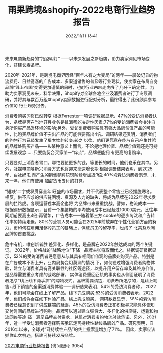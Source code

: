 ﻿---
title: 雨果跨境&shopify-2022电商行业趋势报告
date: 2022/11/11 13:41
tags:
- 跨境
updated: 
---

未来电商新趋势的“指路明灯” 
⸺以未来发展之新趋势，助力卖家洞见市场变化，搭建长寿品牌。

2020年-2021年，是跨境电商界历经“百年未有之大变局”的两年⸺屡破记录的物流费用、日益高涨的广告成本、多渠道销售的普及等行业现状，使卖家在布局自身品牌“线上帝国”变得更加谨慎的同时，也对行业未来走向多了几分不确定性。
为助力卖家洞见未来，科学决策，Shopify对全球各地企业及消费者进行了专项调研，并将其与数百万组Shopify卖家数据进行配对分析，最终得出了此份颇具参考价值的 行业趋势报告。

消费者购买习惯已然转变
根据Forrester一项调研数据显示，47%的受访消费者认为，品牌是否在当地开展业务是其消费的决定性因素;77%的受访消费者会关注自身所购买产品对环境的影响;另外，受访消费者购买具有强大品牌价值产品的可能性，比购买品牌价值不突出产品的可能性要高出4倍。调研结果还表明，消费者们的购物行为已经发生了根本性的转变:较之 以往，他们更愿意在能与自己产生共鸣的品牌处购买产品⸺从某种意义上而言，不论是地理位置、品牌价值观还是可持续发展观念......只要能契合买家某一“痒点”，品牌便能拥 有更高的复购率。
<!-- more -->
只要是对上消费者胃口，哪怕要花更多的钱，等更长的时间，他们也乐在其中。另外，社媒电商等新兴消费方式也将迎来高速增长期:根据调研结果表明，到2025年，由社媒电 商产生的销售额将较现阶段增加近3倍;40%的受访消费者表示，未来一年，他们有使用 加密货币支付的打算。

“短缺”二字或将贯穿全年
旺盛的市场需求，并不代表整个零售业已经摆脱寒冬。相反，供不应求的供应链困境、资源及人力的缺失，将成为品牌在2022年寻求发展的拦路虎。各项运营成本高企也将 为品牌带来重重挑战。譬如，物流成本⸺根据调研数据显示，目前一个集装箱的平均使用成本已经超过10000美元，比往年同期前要高出4倍;再譬如，广告成本⸺随着第三方 cookie的逐步淘汰和广告转化率的持续走低，80%的营销人员可能会在2025年前放弃在个性化营销方面的努力。而如何在雇佣足够的员工的基础上，保证员工的留存率，也成了 北美及欧洲品牌的首要挑战。

危中有机，唯创新者胜
差异化、多样化，是品牌在2022年触达成功的两个关键词。
2022年，价格战的“战略地位”下降，品牌主张将取而代之。根据调研数据显示，52%的受访消费者更愿意从与其具有相同价值观的品牌处购买产品。特别是在广告成本不断上升，业内局势变幻莫测的情况 下，如何通过增强消费者购物体验，建立与消费者具有高关联性的社区等途径，以提升用户留存率及其终身价值，是品牌需要重点考虑的战略部署。
实体消费重回正轨的事实也从侧面证明了消费者追求“线上线下两手抓”的购物模式。品牌需要清楚，消费者所追求的，是线上销售+线下销售的全渠道消费体验⸺调研结果表明，54%的受访消费者称， 2022年，他们可能会在线上了解产品，线下完成购买;53%的受访消费者表示，2022年，他们或许会在线下体验产品，线上完成购买。
调研数据显示，66%的受访消费者已经意识到了供应链端的延误，45%的受访消费者正在积极寻求能具体告知交付时间的品牌进行购物。品牌可以通过建立弹性大、多样化的供应链、运输和物流网络等途 径，满足品牌交付需求，兑现对消费者的物流时效承诺。另外，2021年，近一半受访消费者选择购买承诺走可持续性路线品牌的产品。研究表明，自2016年以来，全球对“可持续性产品”的线上搜索量增加了71%。 因此，卖家应该抓住此次机遇，搭建可持续发展品牌。

[2022电商行业趋势报告](https://url12.ctfile.com/f/3948612-722537242-904466?p=3054)
 (访问密码: 3054)

